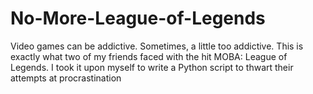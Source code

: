 # No-More-League-of-Legends
Video games can be addictive. Sometimes, a little too addictive. This is exactly what two of my friends faced with the hit MOBA: League of Legends. I took it upon myself to write a Python script to thwart their attempts at procrastination 
